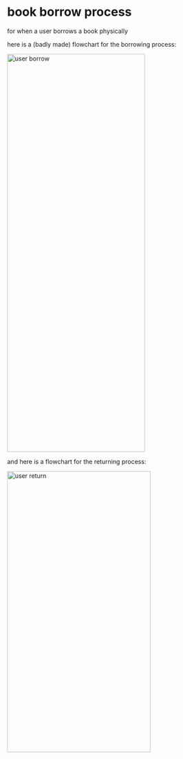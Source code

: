 # book borrow process

for when a user borrows a book physically


here is a (badly made) flowchart for the borrowing process:

<img width="320" height="926" alt="user borrow" src="https://github.com/user-attachments/assets/032f015e-27d9-4cea-be80-df4cd9f36986" />


and here is a flowchart for the returning process:

<img width="333" height="654" alt="user return" src="https://github.com/user-attachments/assets/73e50b70-cd54-4375-95ba-b9fba9b9f221" />
